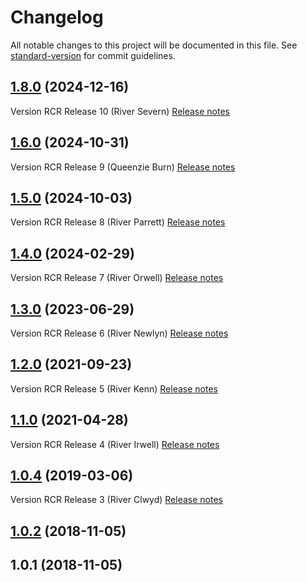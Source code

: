 # Changelog

All notable changes to this project will be documented in this file. See [standard-version](https://github.com/conventional-changelog/standard-version) for commit guidelines.

## [1.8.0](https://github.com/DEFRA/rod-catch-returns-frontend/compare/v1.6.0...v1.8.0) (2024-12-16)

Version RCR Release 10 (River Severn)
[Release notes](https://eaflood.atlassian.net/wiki/spaces/IWTF/pages/5311758337/16+12+2024+RCR+v1.8+River+Severn+change+release+note)

## [1.6.0](https://github.com/DEFRA/rod-catch-returns-frontend/compare/v1.5.0...v1.6.0) (2024-10-31)

Version RCR Release 9 (Queenzie Burn)
[Release notes](https://eaflood.atlassian.net/wiki/spaces/IWTF/pages/5197369912/31+10+2024+RCR+Queenzie+Burn+v1.6.0+change+release+note)

## [1.5.0](https://github.com/DEFRA/rod-catch-returns-frontend/compare/v1.4.0...v1.5.0) (2024-10-03)

Version RCR Release 8 (River Parrett)
[Release notes](https://eaflood.atlassian.net/wiki/spaces/IWTF/pages/4780949572/03+10+2024+RCR+River+Parrett+v1.5.0+change+release+note)

## [1.4.0](https://github.com/DEFRA/rod-catch-returns-frontend/compare/v1.3.0...v1.4.0) (2024-02-29)

Version RCR Release 7 (River Orwell)
[Release notes](https://eaflood.atlassian.net/wiki/spaces/IWTF/pages/4431609869/29+02+2024+RCR+River+Orwell+v1.4.0+change+release+note)

## [1.3.0](https://github.com/DEFRA/rod-catch-returns-frontend/compare/v1.2.0...v1.3.0) (2023-06-29)

Version RCR Release 6 (River Newlyn)
[Release notes](https://eaflood.atlassian.net/wiki/spaces/IWTF/pages/4410245121/29.06.2023+-+RCR+-+River+Newlyn)

## [1.2.0](https://github.com/DEFRA/rod-catch-returns-frontend/compare/v1.1.0...v1.2.0) (2021-09-23)

Version RCR Release 5 (River Kenn)
[Release notes](https://eaflood.atlassian.net/wiki/spaces/IWTF/pages/3615130754/RCR+-+River+Kenn+09.09.2021)

## [1.1.0](https://github.com/DEFRA/rod-catch-returns-frontend/compare/v1.0.4...v1.1.0) (2021-04-28)

Version RCR Release 4 (River Irwell)
[Release notes](https://eaflood.atlassian.net/projects/IWTF/versions/15215/tab/release-report-all-issues)

## [1.0.4](https://github.com/DEFRA/rod-catch-returns-frontend/compare/v1.0.2...v1.0.4) (2019-03-06)

Version RCR Release 3 (River Clwyd)
[Release notes](https://eaflood.atlassian.net/projects/FB/versions/14128/tab/release-report-all-issues)

<a name="1.0.2"></a>

## [1.0.2](https://github.com/DEFRA/rod-catch-returns-frontend/compare/v1.0.1...v1.0.2) (2018-11-05)

<a name="1.0.1"></a>

## 1.0.1 (2018-11-05)
